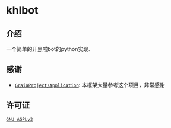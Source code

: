 # khlbot
## 介绍
一个简单的开黑啦bot的python实现.
## 感谢
- [`GraiaProject/Application`](https://github.com/GraiaProject/Application): 本框架大量参考这个项目，非常感谢
## 许可证
[`GNU AGPLv3`](/LICENSE)
